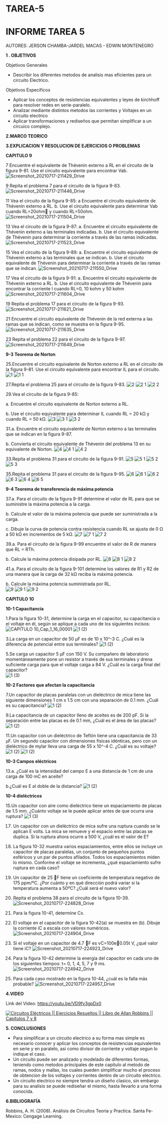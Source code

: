 # TAREA-5
# INFORME TAREA 5 


AUTORES: JERSON CHAMBA-JARDEL MACAS - EDWIN MONTENEGRO 

**1 . OBJETIVOS**

Objetivos Generales
*  Describir los diferentes metodos de analisis mas eficientes para un circuito Electrico.


Objetivos Especificos

* Aplicar los conceptos de resistencias equivalentes y leyes de kirchhoff para resolver redes en serie-paralelo.
* Analizar mediante distintos metodos las corrientes y Voltajes en un circuito electrico
* Aplicar transformaciones y rediseños que permitan simplificar a un circuico complejo.


**2.MARCO TEORICO**



**3.EXPLICACION Y RESOLUCION DE EJERCICIOS O PROBLEMAS**


**CAPITULO 9**

7 Encuentre el equivalente de Thévenin externo a RL en el circuito de la figura 9-81. Use el circuito equivalente para encontrar Vab.
![Screenshot_20210717-211429_Drive](https://user-images.githubusercontent.com/86451564/126053650-a73af2b1-fb56-4dba-84cd-34253bc17253.jpg)

9 Repita el problema 7 para el circuito de la figura 9-83.
![Screenshot_20210717-211446_Drive](https://user-images.githubusercontent.com/86451564/126053655-22e3c9f0-f3e6-4afa-b324-19ac379d64b7.jpg)

11 Vea el circuito de la figura 9-85:
a Encuentre el circuito equivalente de Thévenin externo a RL.
b. Use el circuito equivalente para determinar Vab cuando RL=20ohm y cuando RL=50ohm.
![Screenshot_20210717-211504_Drive](https://user-images.githubusercontent.com/86451564/126053672-4a310fb6-ad86-47b1-ad63-ef1d4cc0e4b7.jpg)

13 Vea el circuito de la figura 9-87:
a. Encuentre el circuito equivalente de Thévenin externo a las terminales indicadas.
b. Use el circuito equivalente de Thévenin para determinar la corriente a través de las ramas indicadas.
![Screenshot_20210717-211523_Drive](https://user-images.githubusercontent.com/86451564/126053679-90c82021-04f5-4a5a-a048-dd2c8c7fd51d.jpg)

15 Vea el circuito de la figura 9-89:
a. Encuentre el circuito equivalente de Thévenin externo a las terminales que se indican.
b. Use el circuito equivalente de Thévenin para determinar la corriente a través de las ramas que se indican.
![Screenshot_20210717-211550_Drive](https://user-images.githubusercontent.com/86451564/126053685-aca1a0b3-6cc7-4cab-938e-49cbbe9e4a16.jpg)

17 Vea el circuito de la figura 9-91:
a. Encuentre el circuito equivalente de Thévenin externo a RL.
b. Use el circuito equivalente de Thévenin para encontrar la corriente I
cuando RL=0, 10 kohm y 50 kohm
![Screenshot_20210717-211604_Drive](https://user-images.githubusercontent.com/86451564/126053688-80594ba1-6ad4-4f3e-9077-a1152153a5ee.jpg)

19 Repita el problema 17 para el circuito de la figura 9-93.
![Screenshot_20210717-211621_Drive](https://user-images.githubusercontent.com/86451564/126053700-5049a87c-8da5-4a9f-9187-95235326f333.jpg)

21 Encuentre el circuito equivalente de Thévenin de la red externa a las ramas que se indican, como se muestra en la figura 9-95.
![Screenshot_20210717-211635_Drive](https://user-images.githubusercontent.com/86451564/126053704-7434afa0-7046-427f-8cbd-f9d2f1b620e4.jpg)

23 Repita el problema 22 para el circuito de la figura 9-97.
![Screenshot_20210717-211649_Drive](https://user-images.githubusercontent.com/86451564/126053710-17f6279c-82a9-45f5-a94f-6a9a9dcb3655.jpg)

**9-3 Teorema de Norton**

25.Encuentre el circuito equivalente de Norton externo a RL en el circuito de la figura 9-81. Use el circuito equivalente para encontrar IL para el circuito.
![1](https://user-images.githubusercontent.com/84453441/126052689-a30578d2-1d73-4bac-bc7a-d1c4a8c0e4a4.png)
![1 1](https://user-images.githubusercontent.com/84453441/126052693-efa031fc-b35c-4445-8a30-a788a4a30c0d.png)

27.Repita el problema 25 para el circuito de la figura 9-83.
![2](https://user-images.githubusercontent.com/84453441/126052705-cef3c292-8a21-4de5-a021-c595cdd61a62.png)
![2 1](https://user-images.githubusercontent.com/84453441/126052709-4c5b9a23-95f6-4771-b7b1-ae31c38e4b7a.png)
![2 2](https://user-images.githubusercontent.com/84453441/126052712-bdcb1af3-f1fa-4c3e-9c9d-9c1b5dd5da25.png)

29.Vea el circuito de la figura 9-85: 

a. Encuentre el circuito equivalente de Norton externo a RL. 

b. Use el circuito equivalente para determinar IL cuando RL = 20 kΩ y cuando RL = 50 kΩ.
![3](https://user-images.githubusercontent.com/84453441/126052725-45f12464-00a4-4ef0-a8a9-475985235ad0.png)
![3 1](https://user-images.githubusercontent.com/84453441/126052729-0010d051-bbcc-403c-95e7-f369aa077372.png)
![3 2](https://user-images.githubusercontent.com/84453441/126052732-c673de9d-de0b-4d09-ade3-d9dc82322570.png)

31.a. Encuentre el circuito equivalente de Norton externo a las terminales que se indican en la figura 9-87. 

b. Convierta el circuito equivalente de Thévenin del problema 13 en su equivalente de Norton.
![4](https://user-images.githubusercontent.com/84453441/126052754-339866cc-98f7-45bc-a711-d42c831ed646.png)
![4 1](https://user-images.githubusercontent.com/84453441/126052757-98131e80-de0c-4b65-b219-db4965b51e14.png)
![4 2](https://user-images.githubusercontent.com/84453441/126052762-cba11dc3-1a1c-4681-a61d-fbe454839ea2.png)

33.Repita el problema 31 para el circuito de la figura 9-91.
![5](https://user-images.githubusercontent.com/84453441/126052774-3e9c2d88-2622-4acc-b1b9-26d526ee5670.png)
![5 1](https://user-images.githubusercontent.com/84453441/126052779-602bbc65-2515-43c2-b57b-1f7bfe2ee620.png)
![5 2](https://user-images.githubusercontent.com/84453441/126052782-9e011bb3-7682-4d3c-a247-02b5f674fe8b.png)
![5 3](https://user-images.githubusercontent.com/84453441/126052787-529d67f3-8ba3-4ca0-b9d4-f0ae41e3b07c.png)

35.Repita el problema 31 para el circuito de la figura 9-95.
![6](https://user-images.githubusercontent.com/84453441/126052801-aefb4362-1dfe-4639-aa75-05cb6dec8177.png)
![6 1](https://user-images.githubusercontent.com/84453441/126052804-8f530831-732f-4ec4-8586-ecc013bb9af3.png)
![6 2](https://user-images.githubusercontent.com/84453441/126052806-78e78694-b1c2-4e0f-a076-dd059cd38108.png)
![6 3](https://user-images.githubusercontent.com/84453441/126052809-29f335bc-26d8-49df-91d1-4dd25529ee91.png)
![6 4](https://user-images.githubusercontent.com/84453441/126052816-e8e6b8f6-eeb6-4441-bbb2-3f0d7084d61b.png)
![6 5](https://user-images.githubusercontent.com/84453441/126052818-cb6eb871-dccb-43e3-9075-e75a6588f15e.png)

**9-4 Teorema de transferencia de máxima potencia** 

37.a. Para el circuito de la figura 9-91 determine el valor de RL para que se suministre la máxima potencia a la carga. 

b. Calcule el valor de la máxima potencia que puede ser suministrada a la carga.

c. Dibuje la curva de potencia contra resistencia cuando RL se ajusta de 0 Ω a 50 kΩ en incrementos de 5 kΩ.
![7](https://user-images.githubusercontent.com/84453441/126052843-51bc08af-e4f0-4536-9489-43753802da01.png)
![7 1](https://user-images.githubusercontent.com/84453441/126052848-ae09e282-5800-4d60-95ee-ad0f78045526.png)
![7 2](https://user-images.githubusercontent.com/84453441/126052852-9e9ac29c-298f-4487-9273-40a834af28cf.png)

39.a. Para el circuito de la figura 9-99 encuentre el valor de R de manera que RL = RTh.

b. Calcule la máxima potencia disipada por RL. 
![8](https://user-images.githubusercontent.com/84453441/126052855-991c37b4-4e2b-454c-b8ab-55cd87e3fca5.png)
![8 1](https://user-images.githubusercontent.com/84453441/126052857-cb01f670-8e4e-4861-8eca-5bba87d2b500.png)
![8 2](https://user-images.githubusercontent.com/84453441/126052863-6b1e40aa-afd6-4b54-967a-41736e9dc286.png)

41.a. Para el circuito de la figura 9-101 determine los valores de R1 y R2 de una manera que la carga de 32 kΩ reciba la máxima potencia. 

b. Calcule la máxima potencia suministrada por RL.   
![9](https://user-images.githubusercontent.com/84453441/126052873-bd46dfc9-b2ac-42c0-8508-c578282d56ae.png)
![9 1](https://user-images.githubusercontent.com/84453441/126052874-ca6ea084-062d-4dd4-ac00-b52962726ea2.png)
![9 2](https://user-images.githubusercontent.com/84453441/126052877-66edec03-17a9-4946-9931-88d8b07cac68.png)













**CAPITULO 10**

**10-1 Capacitancia**

1.Para la figura 10-31, determine la carga en el capacitor, su capacitancia o el voltaje en él, según se aplique a cada uno de los siguientes incisos:
![CAPITULO 10_Cap_1_16_00001](https://user-images.githubusercontent.com/84453441/126052122-dea4db72-8465-4163-810d-0ac7f3315702.png)
![1 (2)](https://user-images.githubusercontent.com/84453441/126052181-ccd71937-2094-4bb3-8bb6-1486490b1df1.png)

3.La carga en un capacitor de 50 µF es de 10 x 10^-3 C. ¿Cuál es la diferencia de potencial entre sus terminales?
![1 (2)](https://user-images.githubusercontent.com/84453441/126052195-2a793c8a-14f1-4af9-a67d-4ba685995894.png)

5.Se carga un capacitor 5 µF con 150 V. Su compañero de laboratorio momentáneamente pone un resistor a través de sus terminales y drena suficiente carga para que el voltaje caiga a 84 V. ¿Cuál es la carga final del capacitor?  
![1 (3)](https://user-images.githubusercontent.com/84453441/126052207-9c1fb998-0eac-4b6f-a2b0-540bc3883fbc.png)

**10-2 Factores que afectan la capacitancia**

7.Un capacitor de placas paralelas con un dieléctrico de mica tiene las siguiente dimensiones 1 cm x 1.5 cm con una separación de 0.1 mm. ¿Cuál es su capacitancia?
![1 (2)](https://user-images.githubusercontent.com/84453441/126052258-518c8575-ca9e-4ae1-bae2-02c8061a0876.png)

9.La capacitancia de un capacitor lleno de aceites es de 200 pF. Si la separación entre las placas es de 0.1 mm, ¿Cuál es el área de las placas?
![1 (2)](https://user-images.githubusercontent.com/84453441/126052265-79358436-674b-4cc6-a877-03fbc61f3a5f.png)

11.Un capacitor con un dieléctrico de Teflón tiene una capacitancia de 33 µF. Un segundo capacitor con dimensiones físicas idénticas, pero con un dieléctrico de mylar lleva una carga de 55 x 10^-4 C. ¿Cuál es su voltaje?  
![1 (2)](https://user-images.githubusercontent.com/84453441/126052279-7b3986ad-7d83-42c5-9418-9c429108a730.png)
![1 (2)](https://user-images.githubusercontent.com/84453441/126052322-ef5dcc01-3a4a-44fa-9a4c-9e123910fea5.png)

**10-3 Campos eléctricos** 

13.a. ¿Cuál es la intensidad del campo E a una distancia de 1 cm de una carga de 100 mC en aceite?

b.¿Cuál es E al doble de la distancia?
![1 (2)](https://user-images.githubusercontent.com/84453441/126052343-1a3f839c-ef33-40f4-901d-0a2f0f86e968.png)

**10-4 dieléctricos**

15.Un capacitor con aire como dieléctrico tiene un espaciamiento de placas de 1.5 mm. ¿Cuánto voltaje se le puede aplicar antes de que ocurra una ruptura? 
![1 (3)](https://user-images.githubusercontent.com/84453441/126052346-9749ae3c-ffb4-464c-addb-115af4581351.png)

17. Un capacitor con un dieléctrico de mica sufre una ruptura cuando se le aplican E volts. La mica se remueve y el espacio entre las placas se duplica. Si la
ruptura ahora ocurre a 500 V, ¿cuál es el valor de E?

19. La figura 10-32 muestra varios espaciamientos, entre ellos se incluye un capacitor de placas paralelas, un conjunto de pequeños puntos esféricos y un par de puntos afilados. Todos los espaciamientos miden lo mismo. Conforme el
voltaje se incrementa, ¿qué espaciamiento sufre ruptura en cada caso?

21. Un capacitor de 25 F tiene un coeficiente de temperatura negativo de 175 ppm/ºC. ¿Por cuánto y en qué dirección podrá variar si la temperatura aumenta a 50ºC? ¿Cuál será el nuevo valor?

39. Repita el problema 38 para el circuito de la figura 10-39.
![Screenshot_20210717-224828_Drive](https://user-images.githubusercontent.com/86451564/126055169-5049ed52-35e4-4227-bb96-578a8251d027.jpg)

41. Para la figura 10-41, determine Cx.

43. El voltaje en el capacitor de la figura 10-42(a) se muestra en (b). Dibuje la corriente iC a escala con valores numéricos.
![Screenshot_20210717-224904_Drive](https://user-images.githubusercontent.com/86451564/126055178-0ba327ea-1284-4d2c-aa3e-0cf04f2c993e.jpg)

45. Si el voltaje en un capacitor de 4.7 F es vC=100e0.05t V, ¿qué valor tiene iC?
![Screenshot_20210717-224923_Drive](https://user-images.githubusercontent.com/86451564/126055189-5f67c826-cd9f-4d60-a2fd-6a9f1776169c.jpg)

47. Para la figura 10-42 determine la energía del capacitor en cada uno de los siguientes tiempos: t= 0, 1, 4, 5, 7 y 9 ms.
![Screenshot_20210717-224942_Drive](https://user-images.githubusercontent.com/86451564/126055193-186204e6-34cd-4f93-afb1-d3e464a0543f.jpg)

49. Para cada caso mostrado en la figura 10-44, ¿cuál es la falla más probable?
![Screenshot_20210717-224957_Drive](https://user-images.githubusercontent.com/86451564/126055197-0b32f962-81b0-46a9-97df-470e49fa5b4d.jpg)

**4.VIDEO**

Link del Video: https://youtu.be/VD9fv3gpDx0

[![Circuitos Eléctricos || Ejercicios Resueltos || Libro de Allan Robbins || Capítulos 7 y 8](https://img.youtube.com/vi/VD9fv3gpDx0/0.jpg)](https://www.youtube.com/watch?v=VD9fv3gpDx0)

**5. CONCLUSIONES**

* Para simplificar a un circuito electrico a su forma mas simple es necesario conocer y aplicar los conceptos de resistencias equivalentes en serie y en paralelo, asi como divisor de corriente y voltaje segun lo indique el caso.
* Un circuito puede ser analizado y modelado de diferentes formas, teniendo como metodos principales de este capitulo al metodo de ramas, nodos y mallas, los cuales pueden simplificar mucho el proceso de obtencion de los voltajes y corrientes dentro de un circuito electrico.
* Un circuito electrico no siempre tendra un diseño clasico, sin embargo para su analisis se puede rediseñar el mismo, hasta llevarlo a una forma conocida.

**6.BIBLIOGRAFÍA**

Robbins, A. H. (2008). Análisis de Circuitos Teoria y Practica. Santa Fe-Mexico: Cengage Learning.

